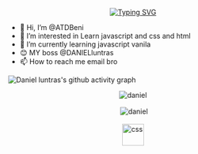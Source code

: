<p align="center">
<a href="https://git.io/typing-svg"><img src="https://readme-typing-svg.herokuapp.com?font=Fira+Code&pause=1000&width=435&lines=Hi+I'am+Atudoroae+Beni" alt="Typing SVG" /></a>
</p>


- 👋 Hi, I’m @ATDBeni
- 👀 I’m interested in Learn javascript and css and html
- 🌱 I’m currently learning javascript vanila
- 😊 MY boss  @DANIELluntras
- 📫 How to reach me email bro 

<!---
ATDBeni/ATDBeni is a ✨ special ✨ repository because its `README.md` (this file) appears on your GitHub profile.
You can click the Preview link to take a look at your changes.
--->
![Daniel luntras's github activity graph](https://activity-graph.herokuapp.com/graph?username=ATDBeni&theme=dracula)
<p align="center"><img align="center" src="https://github-readme-stats.vercel.app/api/top-langs/?username=ATDBeni&layout=compact&hide=html" alt="daniel" /></p>
<p align="center">&nbsp;<img align="center" src="https://github-readme-stats.vercel.app/api?username=ATDBeni&show_icons=true" alt="daniel" />
<br>
<br>
<img src="https://www.vectorlogo.zone/logos/w3_css/w3_css-icon.svg" alt="css" width="44" height="44"/>









